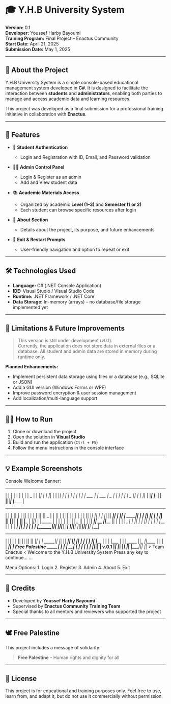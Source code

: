 # 🎓 Y.H.B University System

**Version:** 0.1  
**Developer:** Youssef Harby Bayoumi  
**Training Program:** Final Project – Enactus Community  
**Start Date:** April 21, 2025  
**Submission Date:** May 1, 2025  

---

## 📘 About the Project

Y.H.B University System is a simple console-based educational management system developed in **C#**. It is designed to facilitate the interaction between **students** and **administrators**, enabling both parties to manage and access academic data and learning resources.

This project was developed as a final submission for a professional training initiative in collaboration with **Enactus**.

---

## 🧩 Features

- 🔐 **Student Authentication**
  - Login and Registration with ID, Email, and Password validation

- 👨‍🏫 **Admin Control Panel**
  - Login & Register as an admin
  - Add and View student data

- 📚 **Academic Materials Access**
  - Organized by academic **Level (1–3)** and **Semester (1 or 2)**
  - Each student can browse specific resources after login

- 🧾 **About Section**
  - Details about the project, its purpose, and future enhancements

- 🚪 **Exit & Restart Prompts**
  - User-friendly navigation and option to repeat or exit

---

## 🛠 Technologies Used

- **Language:** C# (.NET Console Application)
- **IDE:** Visual Studio / Visual Studio Code
- **Runtime:** .NET Framework / .NET Core
- **Data Storage:** In-memory (arrays) – no database/file storage implemented yet

---

## 🚧 Limitations & Future Improvements

> This version is still under development (v0.1).  
> Currently, the application does not store data in external files or a database. All student and admin data are stored in memory during runtime only.

**Planned Enhancements:**
- Implement persistent data storage using files or a database (e.g., SQLite or JSON)
- Add a GUI version (Windows Forms or WPF)
- Improve password encryption & user session management
- Add localization/multi-language support

---

## 🧑‍💻 How to Run

1. Clone or download the project
2. Open the solution in **Visual Studio**
3. Build and run the application (`Ctrl + F5`)
4. Follow the menu instructions in the console interface

---

## 💡 Example Screenshots

Console Welcome Banner:
 __   __        __   __        _______
|  | |  |      |  | |  |      |  _    |
|  |_|  |      |  |_|  |      | |_|   |
|       |      |       |      |       |
|_     _| ___  |       | ___  |  _   |
  |   |  |   | |   _   ||   | | |_|   |
  |___|  |___| |__| |__||___| |_______|

 __   __  __    _  ___   __   __  _______  ______    _______  ___   _______  __   __
|  | |  ||  |  | ||   | |  | |  ||       ||    _ |  |       ||   | |       ||  | |  |
|  | |  ||   |_| ||   | |  |_|  ||    ___||   | ||  |  _____||   | |_     _||  |_|  |
|  |_|  ||       ||   | |       ||   |___ |   |_||_ | |_____ |   |   |   |  |       |
|       ||  _    ||   | |       ||    ___||    __  ||_____  ||   |   |   |  |_     _|
|       || | |   ||   |  |     | |   |___ |   |  | | _____| ||   |   |   |    |   |
|_______||_|  |__||___|   |___|  |_______||___|  |_||_______||___|   |___|    |___|

 _______  __   __  _______  _______  _______  __   __
|       ||  | |  ||       ||       ||       ||  |_|  |
|  _____||  |_|  ||  _____||_     _||    ___||       |
| |_____ |       || |_____   |   |  |   |___ |       |
|_____  ||_     _||_____  |  |   |  |    ___||       | Free Palestine
 _____| |  |   |   _____| |  |   |  |   |___ | ||_|| | v.0.1
|_______|  |___|  |_______|  |___|  |_______||_|   |_| > Team Enactus <
Welcome to the Y.H.B University System
Press any key to continue...
…

Menu Options:
	1.	Login
	2.	Register
	3.	Admin
	4.	About
	5.	Exit

---

## 🤝 Credits

- Developed by **Youssef Harby Bayoumi**
- Supervised by **Enactus Community Training Team**
- Special thanks to all mentors and reviewers who supported the project

---

## 🕊 Free Palestine

This project includes a message of solidarity:
> **Free Palestine** – Human rights and dignity for all

---

## 📄 License

This project is for educational and training purposes only. Feel free to use, learn from, and adapt it, but do not use it commercially without permission.
